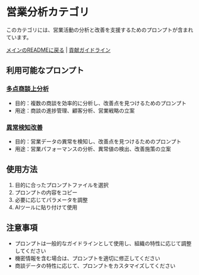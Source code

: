 # 営業分析カテゴリ

このカテゴリには、営業活動の分析と改善を支援するためのプロンプトが含まれています。

[メインのREADMEに戻る](../README.md) | [貢献ガイドライン](../CONTRIBUTING.md)

## 利用可能なプロンプト

### [多点商談上分析](多点商談上分析.md)
- 目的：複数の商談を効率的に分析し、改善点を見つけるためのプロンプト
- 用途：商談の進捗管理、顧客分析、営業戦略の立案

### [異常検知改善](generic_anomaly_improvement_prompt.yml)
- 目的：営業データの異常を検知し、改善点を見つけるためのプロンプト
- 用途：営業パフォーマンスの分析、異常値の検出、改善施策の立案

## 使用方法

1. 目的に合ったプロンプトファイルを選択
2. プロンプトの内容をコピー
3. 必要に応じてパラメータを調整
4. AIツールに貼り付けて使用

## 注意事項

- プロンプトは一般的なガイドラインとして使用し、組織の特性に応じて調整してください
- 機密情報を含む場合は、プロンプトを適切に修正してください
- 商談データの特性に応じて、プロンプトをカスタマイズしてください 